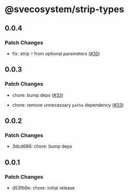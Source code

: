 # @svecosystem/strip-types

## 0.0.4
### Patch Changes


- fix: strip `?` from optional parameters ([#35](https://github.com/svecosystem/strip-types/pull/35))

## 0.0.3
### Patch Changes


- chore: bump deps ([#33](https://github.com/svecosystem/strip-types/pull/33))


- chore: remove unnecessary `pathe` dependency ([#33](https://github.com/svecosystem/strip-types/pull/33))

## 0.0.2
### Patch Changes

- 3dcd686: chore: bump deps

## 0.0.1

### Patch Changes

- d53fb9e: chore: initial release
